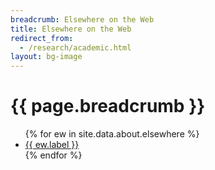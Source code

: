```yaml
---
breadcrumb: Elsewhere on the Web
title: Elsewhere on the Web
redirect_from:
  - /research/academic.html
layout: bg-image
---
```

<div class="bg-light mb-2 p-3">
  <h1>
    {{ page.breadcrumb }}
  </h1>
</div>

<ul class="bg-transparent">
  {% for ew in site.data.about.elsewhere %}
  <li class="list-group-item bg-white bg-opacity-75 mb-2 p-3">
    <a href="{{ ew.url }}">
      {{ ew.label }}
    </a>
  </li>
  {% endfor %}
</ul>
